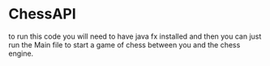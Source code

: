 # ChessAPI
to run this code you will need to have java fx installed and then you can just run the Main file to start a game of chess between you and the chess engine.
